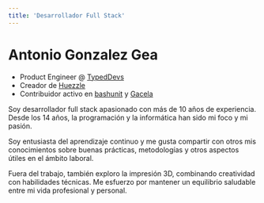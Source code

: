 ```yaml
---
title: 'Desarrollador Full Stack'
---
```


<HomeLayout>

# Antonio Gonzalez Gea

- Product Engineer @ [TypedDevs][typeddevs]
- Creador de [Huezzle][huezzle]
- Contribuidor activo en [bashunit][bashunit] y [Gacela][gacela]

Soy desarrollador full stack apasionado con más de 10 años de experiencia.
Desde los 14 años, la programación y la informática han sido mi foco y mi pasión.

Soy entusiasta del aprendizaje continuo y me gusta compartir con otros mis conocimientos sobre buenas prácticas,
metodologías y otros aspectos útiles en el ámbito laboral.

Fuera del trabajo, también exploro la impresión 3D, combinando creatividad con habilidades técnicas.
Me esfuerzo por mantener un equilibrio saludable entre mi vida profesional y personal.

<SocialLinks
  linked-in-handle="agg-dev"
  x-handle="antonio_gg_dev"
  git-hub-handle="antonio-gg-dev"
  printables-handle="Katarn"
/>

[typeddevs]: https://typeddevs.com/
[huezzle]: /projects/huezzle
[bashunit]: /projects/bashunit
[gacela]: /projects/gacela-project

</HomeLayout>

<script lang="ts" setup>
import HomeLayout from '@/layouts/HomeLayout/HomeLayout.vue'
import SocialLinks from '@/components/SocialLinks/SocialLinks.vue'
</script>
